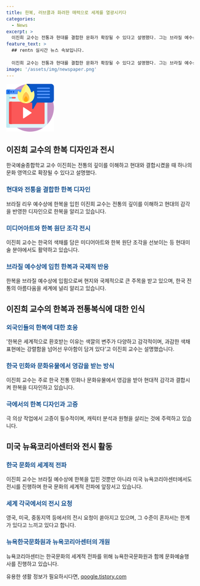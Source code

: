 ```yaml
---
title: 한복, 러브콜과 화려한 매력으로 세계를 열광시키다
categories:
  - News
excerpt: >
  이진희 교수는 전통과 현대를 결합한 문화가 확장될 수 있다고 설명했다. 그는 브라질 예수상에 한복을 입힌 작품을 통해 한복을 알리며, 한복의 색채와 미디어아트로 한국문화를 세계로 확장시키고 있다. 이진희 교수는 뉴욕한국문화원에서 전시를 통해 한복을 선보이고, 한복의 현대적 재해석과 디지털 기술을 통한 융합을 추구하고 있다. 한복에 대한 관심이 높아지고 있으며, 뉴욕코리아센터에서도 전시가 열릴 예정이다. 국제적으로 전시 요청이 많아진 이진희 교수는 정부의 지원이 필요하다고 말했다.
feature_text: >
  ## rentn 실시간 뉴스 속보입니다.

  이진희 교수는 전통과 현대를 결합한 문화가 확장될 수 있다고 설명했다. 그는 브라질 예수상에 한복을 입힌 작품을 통해 한복을 알리며, 한복의 색채와 미디어아트로 한국문화를 세계로 확장시키고 있다. 이진희 교수는 뉴욕한국문화원에서 전시를 통해 한복을 선보이고, 한복의 현대적 재해석과 디지털 기술을 통한 융합을 추구하고 있다. 한복에 대한 관심이 높아지고 있으며, 뉴욕코리아센터에서도 전시가 열릴 예정이다. 국제적으로 전시 요청이 많아진 이진희 교수는 정부의 지원이 필요하다고 말했다.
image: '/assets/img/newspaper.png'
---
```


<p><img src="/assets/img/news.png" alt="rentncar 속보" /></p>

<h2 data-ke-size="size26">이진희 교수의 한복 디자인과 전시</h2>

<p data-ke-size="size16">한국예술종합학교 교수 이진희는 전통의 깊이를 이해하고 현대와 결합시켰을 때 하나의 문화 영역으로 확장될 수 있다고 설명했다.</p>

<h3><b><span style="color: #1a5490;">현대와 전통을 결합한 한복 디자인</span></b></h3>

<p data-ke-size="size16">브라질 리우 예수상에 한복을 입힌 이진희 교수는 전통의 깊이를 이해하고 현대의 감각을 반영한 디자인으로 한복을 알리고 있습니다.</p>

<h3><b><span style="color: #1a5490;">미디어아트와 한복 원단 조각 전시</span></b></h3>

<p data-ke-size="size16">이진희 교수는 한국의 색채를 담은 미디어아트와 한복 원단 조각을 선보이는 등 현대미술 분야에서도 활약하고 있습니다.</p>

<h3><b><span style="color: #1a5490;">브라질 예수상에 입힌 한복과 국제적 반응</span></b></h3>

<p data-ke-size="size16">한복을 브라질 예수상에 입힘으로써 현지와 국제적으로 큰 주목을 받고 있으며, 한국 전통의 아름다움을 세계에 널리 알리고 있습니다.</p>

<h2 data-ke-size="size26">이진희 교수의 한복과 전통복식에 대한 인식</h2>

<h3><b><span style="color: #1a5490;">외국인들의 한복에 대한 호응</span></b></h3>

<p data-ke-size="size16">'한복은 세계적으로 환호받는 이유는 색깔의 변주가 다양하고 감각적이며, 과감한 색채표현에는 강렬함을 넘어선 우아함이 담겨 있다'고 이진희 교수는 설명했습니다.</p>

<h3><b><span style="color: #1a5490;">한국 민화와 문화유물에서 영감을 받는 방식</span></b></h3>

<p data-ke-size="size16">이진희 교수는 주로 한국 전통 민화나 문화유물에서 영감을 받아 현대적 감각과 결합시켜 한복을 디자인하고 있습니다.</p>

<h3><b><span style="color: #1a5490;">극에서의 한복 디자인과 고증</span></b></h3>

<p data-ke-size="size16">극 의상 작업에서 고증이 필수적이며, 캐릭터 분석과 원형을 살리는 것에 주력하고 있습니다.</p>

<h2 data-ke-size="size26">미국 뉴욕코리아센터와 전시 활동</h2>

<h3><b><span style="color: #1a5490;">한국 문화의 세계적 전파</span></b></h3>

<p data-ke-size="size16">이진희 교수는 브라질 예수상에 한복을 입힌 것뿐만 아니라 미국 뉴욕코리아센터에서도 전시를 진행하며 한국 문화의 세계적 전파에 앞장서고 있습니다.</p>

<h3><b><span style="color: #1a5490;">세계 각국에서의 전시 요청</span></b></h3>

<p data-ke-size="size16">영국, 미국, 중동지역 등에서의 전시 요청이 쏟아지고 있으며, 그 수준이 혼자서는 한계가 있다고 느끼고 있다고 합니다.</p>

<h3><b><span style="color: #1a5490;">뉴욕한국문화원과 뉴욕코리아센터의 개원</span></b></h3>

<p data-ke-size="size16">뉴욕코리아센터는 한국문화의 세계적 전파를 위해 뉴욕한국문화원과 함께 문화예술행사를 진행하고 있습니다.</p>
유용한 생활 정보가 필요하시다면, <a href="https://qoogle.tistory.com" rel="dofollow">qoogle.tistory.com</a>


